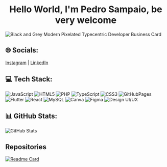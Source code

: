 <h1 align="center"> Hello World, I'm Pedro Sampaio, be very welcome</h1> 

![Black and Grey Modern Pixelated Typecentric Developer Business Card](https://github.com/user-attachments/assets/8607231b-e9d8-45a3-997a-815749b9673d)

## 🌐 Socials:

[Instagram](https://www.instagram.com) | [LinkedIn](https://www.linkedin.com)

## 💻 Tech Stack:

![JavaScript](https://img.shields.io/badge/JavaScript-%23F7DF1E.svg?style=flat&logo=javascript&logoColor=black)
![HTML5](https://img.shields.io/badge/HTML5-%23E34F26.svg?style=flat&logo=html5&logoColor=white)
![PHP](https://img.shields.io/badge/PHP-%23777BB4.svg?style=flat&logo=php&logoColor=white)
![TypeScript](https://img.shields.io/badge/TypeScript-%23007ACC.svg?style=flat&logo=typescript&logoColor=white)
![CSS3](https://img.shields.io/badge/CSS3-%231572B6.svg?style=flat&logo=css3&logoColor=white)
![GitHubPages](https://img.shields.io/badge/GitHub_Pages-%23327FC7.svg?style=flat&logo=github&logoColor=white)
![Flutter](https://img.shields.io/badge/Flutter-%2302569B.svg?style=flat&logo=flutter&logoColor=white)
![React](https://img.shields.io/badge/React-%2361DAFB.svg?style=flat&logo=react&logoColor=black)
![MySQL](https://img.shields.io/badge/MySQL-%234479A1.svg?style=flat&logo=mysql&logoColor=white)
![Canva](https://img.shields.io/badge/Canva-%2300C4CC.svg?style=flat&logo=canva&logoColor=white)
![Figma](https://img.shields.io/badge/Figma-%23F24E1E.svg?style=flat&logo=figma&logoColor=white)
![Design UI/UX](https://img.shields.io/badge/UI%2FUX%20Design-%23E34F26.svg?style=flat&logo=designernews&logoColor=white)

## 📊 GitHub Stats:

![GitHub Stats](https://github-readme-stats.vercel.app/api?username=PedroSampaio11&show_icons=true&theme=radical)

## Repositories

[![Readme Card](https://github-readme-stats.vercel.app/api/pin/?username=PedroSampaio11&repo=PedroSampaio11&theme=radical)](https://github.com/PedroSampaio11/PedroSampaio11)

